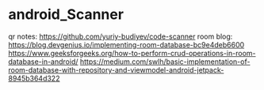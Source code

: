 # android_Scanner

qr notes: https://github.com/yuriy-budiyev/code-scanner
room blog: https://blog.devgenius.io/implementing-room-database-bc9e4deb6600
https://www.geeksforgeeks.org/how-to-perform-crud-operations-in-room-database-in-android/
https://medium.com/swlh/basic-implementation-of-room-database-with-repository-and-viewmodel-android-jetpack-8945b364d322